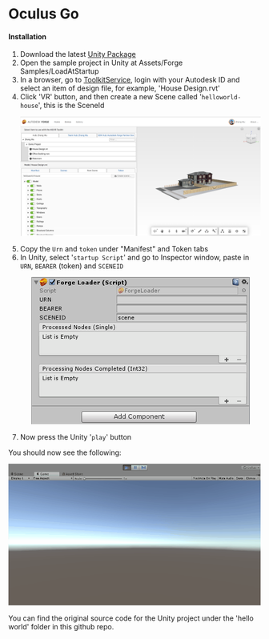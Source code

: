 # Oculus Go

#### Installation

1. Download the latest [Unity Package](unityPackage.md)
2. Open the sample project in Unity at Assets/Forge Samples/LoadAtStartup
3. In a browser, go to [ToolkitService](https://forge-rcdb.autodesk.io/configurator?id=5a2a07e6d72f007fb27b7e0c), login with your Autodesk ID and select an item of design file, for example, 'House Design.rvt'
4. Click 'VR' button, and then create a new Scene called '`helloworld-house`', this is the SceneId
    <p align="center">
    <img src="res/createScene.png" alt="Forge ARVR-Toolkit" />
    </p>
5. Copy the `Urn` and `token` under "Manifest" and Token tabs
6. In Unity, select '`startup Script`' and go to Inspector window, paste in `URN`, `BEARER` (token) and `SCENEID`
    <p align="center">
    <img src="res/unity_component_settings.png" alt="Forge ARVR-Toolkit" />
    </p>
7. Now press the Unity '`play`' button

You should now see the following:

<p align="center">
  <img src="res/unity_game.gif" alt="Forge ARVR-Toolkit" />
</p>

You can find the original source code for the Unity project under the 'hello world' folder in this github repo.

